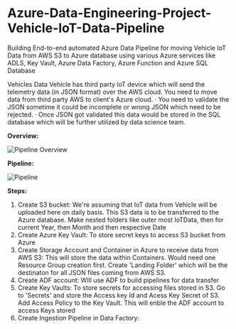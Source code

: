 # Azure-Data-Engineering-Project-Vehicle-IoT-Data-Pipeline
Building End-to-end automated Azure Data Pipeline for moving Vehicle IoT Data from AWS S3 to Azure database using various Azure services like ADLS, Key Vault, Azure Data Factory, Azure Function and Azure SQL Database

Vehicles Data
Vehicle has third party loT device which will send the telemetry data (in JSON format) over the AWS cloud. You need to move data from third party AWS to client's Azure cloud.
· You need to validate the JSON sometime it could be incomplete or wrong JSON which need to be rejected.
· Once JSON got validated this data would be stored in the SQL database which will be further utilized by data science team.

**Overview:**

![Pipeline Overview](https://github.com/Akash743/Azure-Data-Engineering-Project-Vehicle-IoT-Data-Pipeline/assets/57750483/7b9e32ae-b9e8-4617-8af6-4ba1a2d38af7)

**Pipeline:**

![Pipeline](https://github.com/Akash743/Azure-Data-Engineering-Project-Vehicle-IoT-Data-Pipeline/assets/57750483/80dab8a1-6bc9-4be0-b8ad-1ba1a15d0543)


**Steps:**
1. Create S3 bucket: We're assuming that IoT data from Vehicle will be uploaded here on daily basis. This S3 data is to be transferred to the Azure database. Make nested folders like outer most IoTData, then for current Year, then Month and then respective Date
2. Create Azure Key Vault: To store secret keys to access S3 bucket from Azure
3. Create Storage Account and Container in Azure to receive data from AWS S3: This will store the data within Containers. Would need one Resource Group creation first. Create 'Landing Folder' which will be the destinaton for all JSON files coming from AWS S3.
4. Create ADF account: WIll use ADF to build pipelines for data transfer
5. Create Key Vaults: To store secrets for accessing files stored in S3. Go to 'Secrets' and store the Access key Id and Acess Key Secret of S3. Add Access Policy to the Key Vault. This will enble the ADF account to access Keys stored
6. Create Ingestion Pipeline in Data Factory:  

